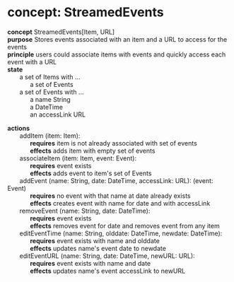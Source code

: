 # concept: StreamedEvents
**concept** StreamedEvents[Item, URL]  
**purpose** Stores events associated with an item and a URL to access for the events  
**principle** users could associate items with events and quickly access each event with a URL  
**state**  
       a set of Items with ...  
             a set of Events  
       a set of Events with ...  
             a name String  
             a DateTime  
             an accessLink URL  

**actions**  
       addItem (item: Item):  
             **requires** item is not already associated with set of events  
             **effects** adds item with empty set of events  
       associateItem (item: Item, event: Event):  
             **requires** event exists  
             **effects** adds event to item's set of Events  
       addEvent (name: String, date: DateTime, accessLink: URL): (event: Event)  
             **requires** no event with that name at date already exists  
             **effects** creates event with name for date and with accessLink  
       removeEvent (name: String, date: DateTime):  
             **requires** event exists  
             **effects** removes event for date and removes event from any item  
       editEventTime (name: String, olddate: DateTime, newdate: DateTime):  
             **requires** event exists with name and olddate  
             **effects** updates name's event date to newdate  
       editEventURL (name: String, date: DateTime, newURL: URL):  
             **requires** event exists with name and date  
             **effects** updates name's event accessLink to newURL